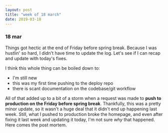 ```yaml
---
layout: post
title: "week of 18 march"
date: 2019-03-18
---
```


### 18 mar

Things got hectic at the end of Friday before spring break. Because I was hustlin' so hard, I didn't have time to update the log. Let's see if I can recap and update with today's fixes.

I think this whole thing can be boiled down to: 

- I'm still new 
- this was my first time pushing to the deploy repo 
- there is scant documentation on the codebase/git workflow

All of that added up to a bit of a storm when a request was made to **push to production on the Friday before spring break**. Thankfully, this was a pretty minor update, so it wasn't a huge deal that it didn't end up happening last week. Still, what I pushed to production broke the homepage, and even after fixing it last week and updating it today, I'm not sure *why* that happened. Here comes the post mortem.



